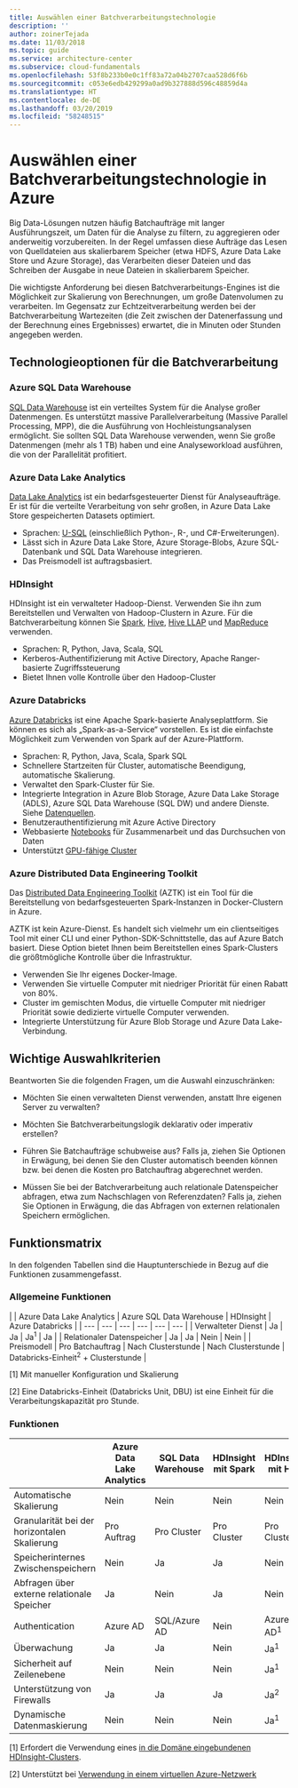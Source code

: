 ```yaml
---
title: Auswählen einer Batchverarbeitungstechnologie
description: ''
author: zoinerTejada
ms.date: 11/03/2018
ms.topic: guide
ms.service: architecture-center
ms.subservice: cloud-fundamentals
ms.openlocfilehash: 53f8b233b0e0c1ff83a72a04b2707caa528d6f6b
ms.sourcegitcommit: c053e6edb429299a0ad9b327888d596c48859d4a
ms.translationtype: HT
ms.contentlocale: de-DE
ms.lasthandoff: 03/20/2019
ms.locfileid: "58248515"
---
```

# <a name="choosing-a-batch-processing-technology-in-azure"></a>Auswählen einer Batchverarbeitungstechnologie in Azure

Big Data-Lösungen nutzen häufig Batchaufträge mit langer Ausführungszeit, um Daten für die Analyse zu filtern, zu aggregieren oder anderweitig vorzubereiten. In der Regel umfassen diese Aufträge das Lesen von Quelldateien aus skalierbarem Speicher (etwa HDFS, Azure Data Lake Store und Azure Storage), das Verarbeiten dieser Dateien und das Schreiben der Ausgabe in neue Dateien in skalierbarem Speicher.

Die wichtigste Anforderung bei diesen Batchverarbeitungs-Engines ist die Möglichkeit zur Skalierung von Berechnungen, um große Datenvolumen zu verarbeiten. Im Gegensatz zur Echtzeitverarbeitung werden bei der Batchverarbeitung Wartezeiten (die Zeit zwischen der Datenerfassung und der Berechnung eines Ergebnisses) erwartet, die in Minuten oder Stunden angegeben werden.

## <a name="technology-choices-for-batch-processing"></a>Technologieoptionen für die Batchverarbeitung

### <a name="azure-sql-data-warehouse"></a>Azure SQL Data Warehouse

[SQL Data Warehouse](/azure/sql-data-warehouse/) ist ein verteiltes System für die Analyse großer Datenmengen. Es unterstützt massive Parallelverarbeitung (Massive Parallel Processing, MPP), die die Ausführung von Hochleistungsanalysen ermöglicht. Sie sollten SQL Data Warehouse verwenden, wenn Sie große Datenmengen (mehr als 1 TB) haben und eine Analyseworkload ausführen, die von der Parallelität profitiert.

### <a name="azure-data-lake-analytics"></a>Azure Data Lake Analytics

[Data Lake Analytics](/azure/data-lake-analytics/data-lake-analytics-overview) ist ein bedarfsgesteuerter Dienst für Analyseaufträge. Er ist für die verteilte Verarbeitung von sehr großen, in Azure Data Lake Store gespeicherten Datasets optimiert.

- Sprachen: [U-SQL](/azure/data-lake-analytics/data-lake-analytics-u-sql-get-started) (einschließlich Python-, R-, und C#-Erweiterungen).
- Lässt sich in Azure Data Lake Store, Azure Storage-Blobs, Azure SQL-Datenbank und SQL Data Warehouse integrieren.
- Das Preismodell ist auftragsbasiert.

### <a name="hdinsight"></a>HDInsight

HDInsight ist ein verwalteter Hadoop-Dienst. Verwenden Sie ihn zum Bereitstellen und Verwalten von Hadoop-Clustern in Azure. Für die Batchverarbeitung können Sie [Spark](/azure/hdinsight/spark/apache-spark-overview), [Hive](/azure/hdinsight/hadoop/hdinsight-use-hive), [Hive LLAP](/azure/hdinsight/interactive-query/apache-interactive-query-get-started) und [MapReduce](/azure/hdinsight/hadoop/hdinsight-use-mapreduce) verwenden.

- Sprachen: R, Python, Java, Scala, SQL
- Kerberos-Authentifizierung mit Active Directory, Apache Ranger-basierte Zugriffssteuerung
- Bietet Ihnen volle Kontrolle über den Hadoop-Cluster

### <a name="azure-databricks"></a>Azure Databricks

[Azure Databricks](/azure/azure-databricks/) ist eine Apache Spark-basierte Analyseplattform. Sie können es sich als „Spark-as-a-Service“ vorstellen. Es ist die einfachste Möglichkeit zum Verwenden von Spark auf der Azure-Plattform.

- Sprachen: R, Python, Java, Scala, Spark SQL
- Schnellere Startzeiten für Cluster, automatische Beendigung, automatische Skalierung.
- Verwaltet den Spark-Cluster für Sie.
- Integrierte Integration in Azure Blob Storage, Azure Data Lake Storage (ADLS), Azure SQL Data Warehouse (SQL DW) und andere Dienste. Siehe [Datenquellen](https://docs.azuredatabricks.net/spark/latest/data-sources/index.html).
- Benutzerauthentifizierung mit Azure Active Directory
- Webbasierte [Notebooks](https://docs.azuredatabricks.net/user-guide/notebooks/index.html) für Zusammenarbeit und das Durchsuchen von Daten
- Unterstützt [GPU-fähige Cluster](https://docs.azuredatabricks.net/user-guide/clusters/gpu.html)

### <a name="azure-distributed-data-engineering-toolkit"></a>Azure Distributed Data Engineering Toolkit

Das [Distributed Data Engineering Toolkit](https://github.com/azure/aztk) (AZTK) ist ein Tool für die Bereitstellung von bedarfsgesteuerten Spark-Instanzen in Docker-Clustern in Azure.

AZTK ist kein Azure-Dienst. Es handelt sich vielmehr um ein clientseitiges Tool mit einer CLI und einer Python-SDK-Schnittstelle, das auf Azure Batch basiert. Diese Option bietet Ihnen beim Bereitstellen eines Spark-Clusters die größtmögliche Kontrolle über die Infrastruktur.

- Verwenden Sie Ihr eigenes Docker-Image.
- Verwenden Sie virtuelle Computer mit niedriger Priorität für einen Rabatt von 80%.
- Cluster im gemischten Modus, die virtuelle Computer mit niedriger Priorität sowie dedizierte virtuelle Computer verwenden.
- Integrierte Unterstützung für Azure Blob Storage und Azure Data Lake-Verbindung.

## <a name="key-selection-criteria"></a>Wichtige Auswahlkriterien

Beantworten Sie die folgenden Fragen, um die Auswahl einzuschränken:

- Möchten Sie einen verwalteten Dienst verwenden, anstatt Ihre eigenen Server zu verwalten?

- Möchten Sie Batchverarbeitungslogik deklarativ oder imperativ erstellen?

- Führen Sie Batchaufträge schubweise aus? Falls ja, ziehen Sie Optionen in Erwägung, bei denen Sie den Cluster automatisch beenden können bzw. bei denen die Kosten pro Batchauftrag abgerechnet werden.

- Müssen Sie bei der Batchverarbeitung auch relationale Datenspeicher abfragen, etwa zum Nachschlagen von Referenzdaten? Falls ja, ziehen Sie Optionen in Erwägung, die das Abfragen von externen relationalen Speichern ermöglichen.

## <a name="capability-matrix"></a>Funktionsmatrix

In den folgenden Tabellen sind die Hauptunterschiede in Bezug auf die Funktionen zusammengefasst.

### <a name="general-capabilities"></a>Allgemeine Funktionen

<!-- markdownlint-disable MD033 -->

| | Azure Data Lake Analytics | Azure SQL Data Warehouse | HDInsight | Azure Databricks |
| --- | --- | --- | --- | --- | --- |
| Verwalteter Dienst | Ja | Ja | Ja<sup>1</sup> | Ja |
| Relationaler Datenspeicher | Ja | Ja | Nein  | Nein  |
| Preismodell | Pro Batchauftrag | Nach Clusterstunde | Nach Clusterstunde | Databricks-Einheit<sup>2</sup> + Clusterstunde |

[1] Mit manueller Konfiguration und Skalierung

[2] Eine Databricks-Einheit (Databricks Unit, DBU) ist eine Einheit für die Verarbeitungskapazität pro Stunde.

### <a name="capabilities"></a>Funktionen

| | Azure Data Lake Analytics | SQL Data Warehouse | HDInsight mit Spark | HDInsight mit Hive | HDInsight mit Hive LLAP | Azure Databricks |
| --- | --- | --- | --- | --- | --- | --- |
| Automatische Skalierung | Nein  | Nein  | Nein  | Nein  | Nein  | Ja |
| Granularität bei der horizontalen Skalierung  | Pro Auftrag | Pro Cluster | Pro Cluster | Pro Cluster | Pro Cluster | Pro Cluster |
| Speicherinternes Zwischenspeichern | Nein  | Ja | Ja | Nein | Ja | Ja |
| Abfragen über externe relationale Speicher | Ja | Nein | Ja | Nein  | Nein  | Ja |
| Authentication  | Azure AD | SQL/Azure AD | Nein  | Azure AD<sup>1</sup> | Azure AD<sup>1</sup> | Azure AD |
| Überwachung  | Ja | Ja | Nein  | Ja<sup>1</sup> | Ja<sup>1</sup> | Ja |
| Sicherheit auf Zeilenebene | Nein  | Nein  | Nein  | Ja<sup>1</sup> | Ja<sup>1</sup> | Nein  |
| Unterstützung von Firewalls | Ja | Ja | Ja | Ja<sup>2</sup> | Ja<sup>2</sup> | Nein  |
| Dynamische Datenmaskierung | Nein  | Nein  | Nein  | Ja<sup>1</sup> | Ja<sup>1</sup> | Nein  |

<!-- markdownlint-enable MD033 -->

[1] Erfordert die Verwendung eines [in die Domäne eingebundenen HDInsight-Clusters](/azure/hdinsight/domain-joined/apache-domain-joined-introduction).

[2] Unterstützt bei [Verwendung in einem virtuellen Azure-Netzwerk](/azure/hdinsight/hdinsight-extend-hadoop-virtual-network)
